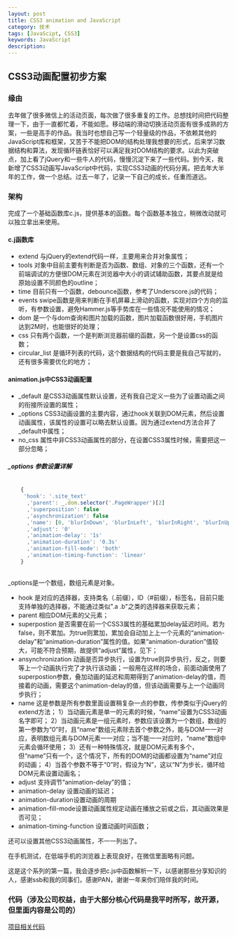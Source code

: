 ```yaml
---
layout: post
title: CSS3 animation and JavaScript
category: 技术
tags: [JavaScipt, CSS3]
keywords: JavaScript
description: 
---
```



## CSS3动画配置初步方案

### 缘由

去年做了很多微信上的活动页面，每次做了很多重复的工作。总想找时间把代码整理一下，由于一直都忙着，不能如愿。移动端的滑动切换活动页面有很多成熟的方案，一些是高手的作品。我当时也想自己写一个轻量级的作品，不依赖其他的JavaScript库和框架，又苦于不能把DOM的结构处理我想要的形式，后来学习数据结构和算法，发现循环链表恰好可以满足我对DOM结构的要求。以此为突破点，加上看了jQuery和一些牛人的代码，慢慢沉淀下来了一些代码。到今天，我新增了CSS3动画写JavaScript中代码，实现CSS3动画的代码分离。把去年大半年的工作，做一个总结。过去一年了，记录一下自己的成长，任重而道远。


### 架构
完成了一个基础函数库c.js，提供基本的函数。每个函数基本独立，稍微改动就可以独立拿出来使用。

#### c.j函数库

- extend  与jQuery的extend代码一样，主要用来合并对象属性；
- tools   对象中目前主要有判断是否为函数、数组、对象的三个函数，还有一个前端调试的方便很DOM元素在浏览器中大小的调试辅助函数，其要点就是给原始设置不同颜色的outline；
- time    目前只有一个函数，debounce函数，参考了Underscore.js的代码；
- events  swipe函数是用来判断在手机屏幕上滑动的函数，实现对四个方向的监听，有参数设置，避免Hammer.js等手势库在一些情况不能使用的情况；
- dom     是一个与dom查询和图片加载的函数，图片加载函数很好用，手机图片达到2M时，也能很好的处理；
- css     只有两个函数，一个是判断浏览器前缀的函数，另一个是设置css的函数；
- circular_list 是循环列表的代码，这个数据结构的代码主要是我自己写就的，还有很多需要优化的地方；


#### animation.js中CSS3动画配置

- _default  是CSS3动画属性默认设置，还有我自己定义一些为了设置动画之间的衔接所设置的属性；
- _options  CSS3动画设置的主要内容，通过hook关联到DOM元素，然后设置动画属性，该属性的设置可以略去默认设置。因为通过extend方法合并了_default中属性；
- no_css    属性中非CSS3动画属性的部分，在设置CSS3属性时候，需要把这一部分忽略；


##### _options 参数设置详解

```javascript

    {
     'hook': '.site_text'
      ,'parent': _.dom.selector('.PageWrapper')[2]
      ,'superposition': false
      ,'asynchronization': false
      ,'name': [0, 'blurInDown', 'blurInLeft', 'blurInRight', 'blurInUp']
      ,'adjust': '0'
      ,'animation-delay': '1s'
      ,'animation-duration': '0.3s'
      ,'animation-fill-mode': 'both'
      ,'animation-timing-function': 'linear' 
    }
    
```

_options是一个数组，数组元素是对象。

- hook              是对应的选择器，支持类名（.前缀），ID（#前缀），标签名，目前只能支持单独的选择器，不能通过类似".a .b"之类的选择器来获取元素；
- parent            相应DOM元素的父元素；
- superpostion      是否需要在前一个CSS3属性的基础累加delay延迟时间。若为false，则不累加。为true则累加，累加会自动加上上一个元素的“animation-delay”和“animation-duration”属性的值。如果“animation-duration”值较大，可能不符合预期，故提供“adjust”属性，见下；
- ansynchronization 动画是否异步执行，设置为true则异步执行，反之，则要等上一个动画执行完了才执行该动画；一般用在这样的场合，前面动画使用了superpostion参数，叠加动画的延迟和周期得到了animation-delay的值，而接着的动画，需要这个animation-delay的值，但该动画需要与上一个动画同步执行；
- name              这是参数是所有参数里面设置稍复杂一点的参数，传参类似于jQuery的extend方法；
                    1）当动画元素是单一的元素的时候，“name”设置为CSS3动画名字即可；
                    2）当动画元素是一组元素时，参数应该设置为一个数组，数组的第一参数为“0”时，且“name”数组元素除去首个参数之外，能与DOM一一对应，表明数组元素与DOM元素一一对应；当不能一一对应时，“name”数组中元素会循环使用；
                    3）还有一种特殊情况，就是DOM元素有多个，但“name”只有一个，这个情况下，所有的DOM的动画都设置为“name”对应的动画；
                    4）当首个参数不等于“0”时，假设为“N”，这以“N”为步长，循环给DOM元素设置动画名；
- adjust            支持调节“animation-delay”的值；
- animation-delay   设置动画的延迟；
- animation-duration设置动画的周期
- animation-fill-mode设置动画属性规定动画在播放之前或之后，其动画效果是否可见；
- animation-timing-function 设置动画时间函数；


还可以设置其他CSS3动画属性，不一一列出了。

在手机测试，在低端手机的浏览器上表现良好，在微信里面略有问题。

这是这个系列的第一篇，我会逐步把c.js中函数解析一下，以感谢那些分享知识的人，感谢ssb和我的同事们，感谢PAN，谢谢一年来你们陪伴我的时间。


### 代码（涉及公司权益，由于大部分核心代码是我平时所写，故开源，但里面内容是公司的）
[项目相关代码](https://github.com/hiddaorear/study/tree/master/2015_03_11_hr)
